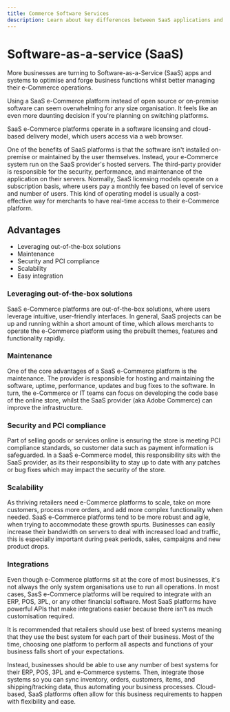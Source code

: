 ```yaml
---
title: Commerce Software Services
description: Learn about key differences between SaaS applications and other self-hosted (on-premises) open source ecommerce options.
---
```


# Software-as-a-service (SaaS)

More businesses are turning to Software-as-a-Service (SaaS) apps and systems to optimise and forge business functions whilst better managing their e-Commerce operations.

Using a SaaS e-Commerce platform instead of open source or on-premise software can seem overwhelming for any size organisation. It feels like an even more daunting decision if you're planning on switching platforms.

SaaS e-Commerce platforms operate in a software licensing and cloud-based delivery model, which users access via a web browser.

One of the benefits of SaaS platforms is that the software isn't installed on-premise or maintained by the user themselves. Instead, your e-Commerce system run on the SaaS provider's hosted servers. The third-party provider is responsible for the security, performance, and maintenance of the application on their servers. Normally, SaaS licensing models operate on a subscription basis, where users pay a monthly fee based on level of service and number of users. This kind of operating model is usually a cost-effective way for merchants to have real-time access to their e-Commerce platform.

## Advantages

- Leveraging out-of-the-box solutions
- Maintenance
- Security and PCI compliance
- Scalability
- Easy integration

### Leveraging out-of-the-box solutions

SaaS e-Commerce platforms are out-of-the-box solutions, where users leverage intuitive, user-friendly interfaces. In general, SaaS projects can be up and running within a short amount of time, which allows merchants to operate the e-Commerce platform using the prebuilt themes, features and functionality rapidly. 

### Maintenance

One of the core advantages of a SaaS e-Commerce platform is the maintenance. The provider is responsible for hosting and maintaining the software, uptime, performance, updates and bug fixes to the software. In turn, the e-Commerce or IT teams can focus on developing the code base of the online store, whilst the SaaS provider (aka Adobe Commerce) can improve the infrastructure.


### Security and PCI compliance

Part of selling goods or services online is ensuring the store is meeting PCI compliance standards, so customer data such as payment information is safeguarded. In a SaaS e-Commerce model, this responsibility sits with the SaaS provider, as its their responsibility to stay up to date with any patches or bug fixes which may impact the security of the store.

### Scalability

As thriving retailers need e-Commerce platforms to scale, take on more customers, process more orders, and add more complex functionality when needed. SaaS e-Commerce platforms tend to be more robust and agile, when trying to accommodate these growth spurts. Businesses can easily increase their bandwidth on servers to deal with increased load and traffic, this is especially important during peak periods, sales, campaigns and new product drops.

### Integrations

Even though e-Commerce platforms sit at the core of most businesses, it's not always the only system organisations use to run all operations. In most cases, SasS e-Commerce platforms will be required to integrate with an ERP, POS, 3PL, or any other financial software. Most SaaS platforms have powerful APIs that make integrations easier because there isn't as much customisation required.

It is recommended that retailers should use best of breed systems meaning that they use the best system for each part of their business. Most of the time, choosing one platform to perform all aspects and functions of your business falls short of your expectations.

Instead, businesses should be able to use any number of best systems for
their ERP, POS, 3PL and e-Commerce systems. Then, integrate those systems so you can sync inventory, orders, customers, items, and shipping/tracking data, thus automating your business processes. Cloud-based, SaaS platforms often allow for this business requirements to happen with flexibility and ease.
